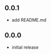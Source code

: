 <!--
 * @Description: 
 * @Author: GuoQin
 * @Date: 2019-10-21 23:00:26
 * @LastEditors: GuoQin
 * @LastEditTime: 2019-10-21 23:04:44
 -->
## 0.0.1
* add README.md
## 0.0.0
* initial release